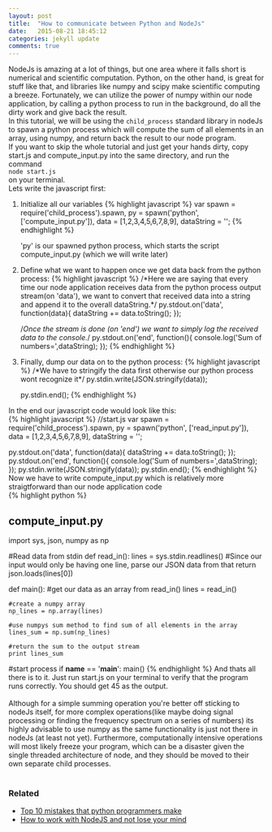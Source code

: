 ```yaml
---
layout: post
title:  "How to communicate between Python and NodeJs"
date:   2015-08-21 18:45:12
categories: jekyll update
comments: true
---
```

<div dir="ltr" style="text-align: left;" trbidi="on">
NodeJs is amazing at a lot of things, but one area where it falls short is numerical and scientific computation. Python, on the other hand, is great for stuff like that, and libraries like numpy and scipy make scientific computing a breeze. Fortunately, we can utilize the power of numpy within our node application, by calling a python process to run in the background, do all the dirty work and give back the result.<br />
In this tutorial, we will be using the <code>child_process</code> standard library in nodeJs to spawn a python process which will compute the sum of all elements in an array, using numpy, and return back the result to our node program.<br />
If you want to skip the whole tutorial and just get your hands dirty, copy start.js and compute_input.py into the same directory, and run the command<br /><code>node start.js</code><br />on your terminal.
<br />
Lets write the javascript first: <br />
<ol>
<li>Initialize all our variables
  {% highlight javascript %}
    var spawn = require('child_process').spawn,
    py    = spawn('python', ['compute_input.py']),
    data = [1,2,3,4,5,6,7,8,9],
    dataString = '';
  {% endhighlight %}

'py' is our spawned python process, which starts the script compute_input.py (which we will write later)
    </li>
<li>Define what we want to happen once we get data back from the python process:
{% highlight javascript %}
/*Here we are saying that every time our node application receives data from the python process output stream(on 'data'), we want to convert that received data into a string and append it to the overall dataString.*/
py.stdout.on('data', function(data){
  dataString += data.toString();
});

/*Once the stream is done (on 'end') we want to simply log the received data to the console.*/
py.stdout.on('end', function(){
  console.log('Sum of numbers=',dataString);
});
{% endhighlight %}
<br />
    </li>
<li>Finally, dump our data on to the python process:
{% highlight javascript %}
/*We have to stringify the data first otherwise our python process wont recognize it*/
py.stdin.write(JSON.stringify(data));

py.stdin.end();
{% endhighlight %}
</li>
</ol>
In the end our javascript code would look like this:
<br />
{% highlight javascript %}
//start.js
var spawn = require('child_process').spawn,
    py    = spawn('python', ['read_input.py']),
    data = [1,2,3,4,5,6,7,8,9],
    dataString = '';

py.stdout.on('data', function(data){
  dataString += data.toString();
});
py.stdout.on('end', function(){
  console.log('Sum of numbers=',dataString);
});
py.stdin.write(JSON.stringify(data));
py.stdin.end();
{% endhighlight %}
<br />
Now we have to write compute_input.py which is relatively more straigtforward than our node application code<br />
{% highlight python %}
## compute_input.py

import sys, json, numpy as np

#Read data from stdin
def read_in():
    lines = sys.stdin.readlines()
    #Since our input would only be having one line, parse our JSON data from that
    return json.loads(lines[0])

def main():
    #get our data as an array from read_in()
    lines = read_in()

    #create a numpy array
    np_lines = np.array(lines)

    #use numpys sum method to find sum of all elements in the array
    lines_sum = np.sum(np_lines)

    #return the sum to the output stream
    print lines_sum

#start process
if __name__ == '__main__':
    main()
{% endhighlight %}
And thats all there is to it. Just run start.js on your terminal to verify that the program runs correctly. You should get 45 as the output.<br />
<br />
Although for a simple summing operation you're better off sticking to nodeJs itself, for more complex operations(like maybe doing signal processing or finding the frequency spectrum on a series of numbers) its highly advisable to use numpy as the same functionality is just not there in nodeJs (at least not yet). Furthermore, computationally intensive operations will most likely freeze your program, which can be a disaster given the single threaded architecture of node, and they should be moved to their own separate child processes.<br />
<br />
</div>

### Related

- [Top 10 mistakes that python programmers make](https://www.toptal.com/python/top-10-mistakes-that-python-programmers-make)
- [How to work with NodeJS and not lose your mind](/blog/2015/08/22/understand_node_without_losing_your_mind/)
